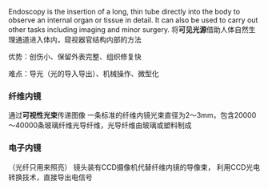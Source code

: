 Endoscopy is the insertion of a long, thin tube directly into the body to observe an internal organ or tissue in detail. It can also be used to carry out other tasks including imaging and minor surgery.
将**可见光源**借助人体自然生理通道进入体内，窥视器官结构内部的方法


优势：创伤小、保留外表完整、组织修复快

难点：导光（光的导入导出）、机械操作、微型化



### 纤维内镜
通过**可视性光束**传递图像
一条标准的纤维内镜光束直径为2～3mm，包含20000～40000条玻璃纤维光导纤维，光导纤维由玻璃或塑料制成



### 电子内镜
（光纤只用来照亮）
镜头装有CCD摄像机代替纤维内镜的导像束，
利用CCD光电转换技术，直接导出电信号



